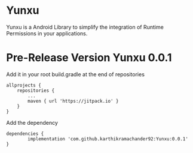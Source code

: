 # Yunxu
Yunxu is a Android Library to simplify the integration of Runtime Permissions in your applications.

# Pre-Release Version Yunxu 0.0.1

Add it in your root build.gradle at the end of repositories

	allprojects {
		repositories {
			...
			maven { url 'https://jitpack.io' }
		}
	}

Add the dependency

	dependencies {
	        implementation 'com.github.karthikramachander92:Yunxu:0.0.1'
	}
 
